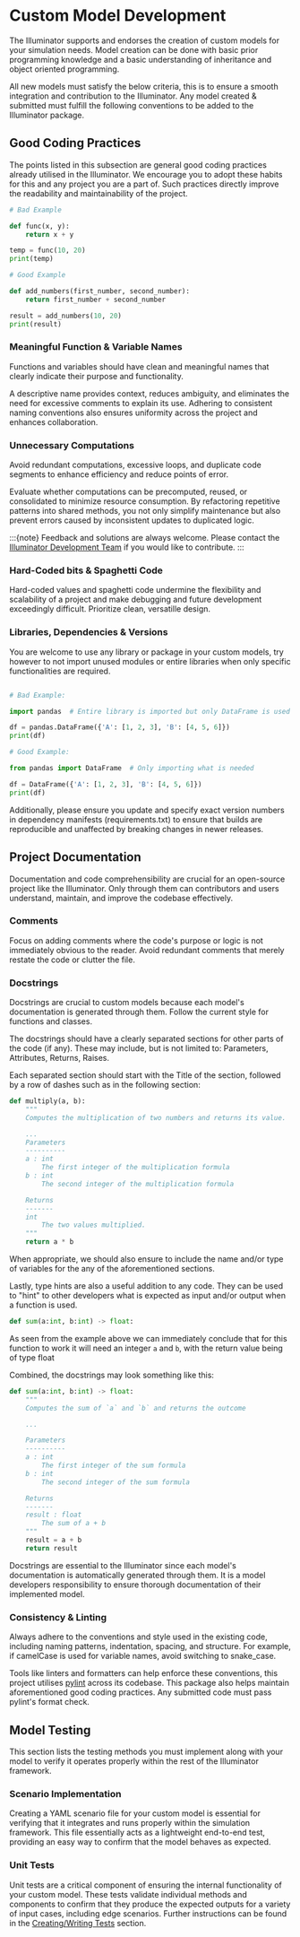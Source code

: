 # Custom Model Development

The Illuminator supports and endorses the creation of custom models for your simulation needs. Model creation can be done with basic prior programming knowledge and a basic understanding of inheritance and object oriented programming. 

All new models must satisfy the below criteria, this is to ensure a smooth integration and contribution to the Illuminator. Any model created & submitted must fulfill the following conventions to be added to the Illuminator package.

## Good Coding Practices

The points listed in this subsection are general good coding practices already utilised in the Illuminator. We encourage you to adopt these habits for this and any project you are a part of. Such practices directly improve the readability and maintainability of the project.

```python
# Bad Example

def func(x, y):
    return x + y

temp = func(10, 20)
print(temp)

# Good Example

def add_numbers(first_number, second_number):
    return first_number + second_number

result = add_numbers(10, 20)
print(result)
```

### Meaningful Function & Variable Names

Functions and variables should have clean and meaningful names that clearly indicate their purpose and functionality. 

A descriptive name provides context, reduces ambiguity, and eliminates the need for excessive comments to explain its use. Adhering to consistent naming conventions also ensures uniformity across the project and enhances collaboration. 

### Unnecessary Computations

Avoid redundant computations, excessive loops, and duplicate code segments to enhance efficiency and reduce points of error.

Evaluate whether computations can be precomputed, reused, or consolidated to minimize resource consumption. By refactoring repetitive patterns into shared methods, you not only simplify maintenance but also prevent errors caused by inconsistent updates to duplicated logic.

:::{note}
Feedback and solutions are always welcome. Please contact the [Illuminator Development Team](mailto:illuminator@tudelft.nl) if you would like to contribute.
:::

### Hard-Coded bits & Spaghetti Code

Hard-coded values and spaghetti code undermine the flexibility and scalability of a project and make debugging and future development exceedingly difficult. Prioritize clean, versatille design. 

### Libraries, Dependencies & Versions

You are welcome to use any library or package in your custom models, try however to not import unused modules or entire libraries when only specific functionalities are required.

```python

# Bad Example:

import pandas  # Entire library is imported but only DataFrame is used

df = pandas.DataFrame({'A': [1, 2, 3], 'B': [4, 5, 6]})
print(df)

# Good Example:

from pandas import DataFrame  # Only importing what is needed

df = DataFrame({'A': [1, 2, 3], 'B': [4, 5, 6]})
print(df)

```

Additionally, please ensure you update and specify exact version numbers in dependency manifests (requirements.txt) to ensure that builds are reproducible and unaffected by breaking changes in newer releases.

## Project Documentation

Documentation and code comprehensibility are crucial for an open-source project like the Illuminator. Only through them can contributors and users understand, maintain, and improve the codebase effectively.

### Comments 

Focus on adding comments where the code's purpose or logic is not immediately obvious to the reader. Avoid redundant comments that merely restate the code or clutter the file.

### Docstrings

Docstrings are crucial to custom models because each model's documentation is generated through them. Follow the current style for functions and classes.

The docstrings should have a clearly separated sections for other parts of the code (if any). These may include, but is not limited to: Parameters, Attributes, Returns, Raises. 

Each separated section should start with the Title of the section, followed by a row of dashes such as in the following section:

```python
def multiply(a, b):
    """
    Computes the multiplication of two numbers and returns its value.

    ...
    Parameters
    ----------
    a : int
        The first integer of the multiplication formula
    b : int
        The second integer of the multiplication formula

    Returns
    -------
    int
        The two values multiplied.
    """
    return a * b
```

When appropriate, we should also ensure to include the name and/or type of variables for the any of the aforementioned sections. 

Lastly, type hints are also a useful addition to any code. They can be used to "hint" to other developers what is expected as input and/or output when a function is used. 

```python
def sum(a:int, b:int) -> float:
```
As seen from the example above we can immediately conclude that for this function to work it will need an integer `a` and `b`, with the return value being of type float

Combined, the docstrings may look something like this:

```python
def sum(a:int, b:int) -> float:
    """
    Computes the sum of `a` and `b` and returns the outcome

    ...

    Parameters
    ----------
    a : int
        The first integer of the sum formula
    b : int
        The second integer of the sum formula

    Returns
    -------
    result : float
        The sum of a + b
    """
    result = a + b
    return result
```
Docstrings are essential to the Illuminator since each model's documentation is automatically generated through them. It is a model developers responsibility to ensure thorough documentation of their implemented model.

### Consistency & Linting

Always adhere to the conventions and style used in the existing code, including naming patterns, indentation, spacing, and structure. For example, if camelCase is used for variable names, avoid switching to snake_case.

Tools like linters and formatters can help enforce these conventions, this project utilises [pylint](https://pypi.org/project/pylint/) across its codebase. This package also helps maintain aforementioned good coding practices. Any submitted code must pass pylint's format check.

## Model Testing

This section lists the testing methods you must implement along with your model to verify it operates properly within the rest of the Illuminator framework.

### Scenario Implementation

Creating a YAML scenario file for your custom model is essential for verifying that it integrates and runs properly within the simulation framework. This file essentially acts as a lightweight end-to-end test, providing an easy way to confirm that the model behaves as expected.

### Unit Tests

Unit tests are a critical component of ensuring the internal functionality of your custom model. These tests validate individual methods and components to confirm that they produce the expected outputs for a variety of input cases, including edge scenarios. Further instructions can be found in the [Creating/Writing Tests](https://illuminator-team.github.io/Illuminator/developer/writing-tests.html) section. 

<!-- ## Missing data in older docstrings
There is still a lot of missing data for older docstrings, which has not been completed due to missing domain knowledge.
In order to contribute to those, one should simply search for any file which contains `???` in its docstrings and change it to whatever is appropriate.
In most cases, the description is missing since we could still acquire datatypes of attributes/parameters based on context clues or debugging/testing. However some bits of code are unused which means that it is also missing the type hints/docstring object types.

There exists an excel sheet within the `docs` folder called `Illuminator Model Classification.xlsx` which contains a semi-filled list of variables and their descriptions which can be used to help finish the incomplete docstrings. -->